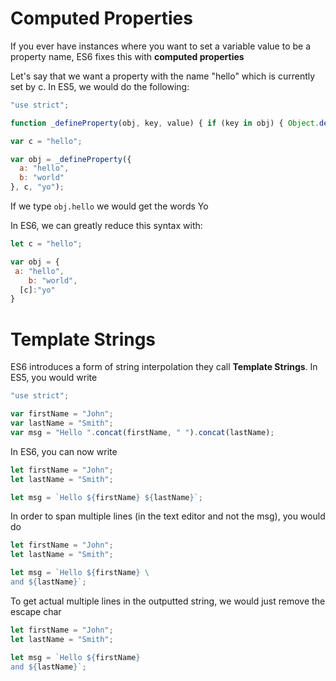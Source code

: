 # Computed Properties

If you ever have instances where you want to set a variable value to be a property name, ES6 fixes this with **computed properties**

Let's say that we want a property with the name "hello" which is currently set by c. In ES5, we would do the following:

```js
"use strict";

function _defineProperty(obj, key, value) { if (key in obj) { Object.defineProperty(obj, key, { value: value, enumerable: true, configurable: true, writable: true }); } else { obj[key] = value; } return obj; }

var c = "hello";

var obj = _defineProperty({
  a: "hello",
  b: "world"
}, c, "yo");
```

If we type `obj.hello` we would get the words Yo

In ES6, we can greatly reduce this syntax with:

```js
let c = "hello";

var obj = {
 a: "hello",
	b: "world",
  [c]:"yo"
}
```
# Template Strings

ES6 introduces a form of string interpolation they call **Template Strings**. In ES5, you would write 

```js
"use strict";

var firstName = "John";
var lastName = "Smith";
var msg = "Hello ".concat(firstName, " ").concat(lastName);
```

In ES6, you can now write

```js
let firstName = "John";
let lastName = "Smith";

let msg = `Hello ${firstName} ${lastName}`;
```

In order to span multiple lines (in the text editor and not the msg), you would do

```js
let firstName = "John";
let lastName = "Smith";

let msg = `Hello ${firstName} \
and ${lastName}`;
```

To get actual multiple lines in the outputted string, we would just remove the escape char

```js
let firstName = "John";
let lastName = "Smith";

let msg = `Hello ${firstName} 
and ${lastName}`;
```
